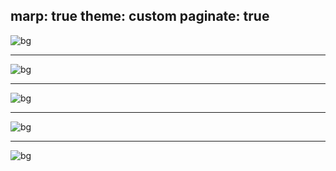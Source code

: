 marp: true
theme: custom
paginate: true
---

<!-- _class: title -->

![bg](/slides/bieii/images/a.png)

---

![bg](/slides/bieii/images/b.png)

---

![bg](/slides/bieii/images/c.png)

---

![bg](/slides/bieii/images/d.png)

---

![bg](/slides/bieii/images/e.png)
